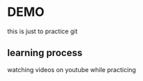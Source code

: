 # DEMO
this is just to practice git 

## learning process
watching videos on youtube while practicing 
